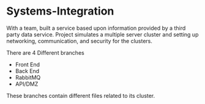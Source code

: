 # Systems-Integration

With a team, built a service based upon information provided by a third party data service. Project 
simulates a multiple server cluster and setting up networking, communication, and security for the clusters.

There are 4 Different branches
  - Front End
  - Back End
  - RabbitMQ
  - API/DMZ
  
  These branches contain different files related to its cluster.
